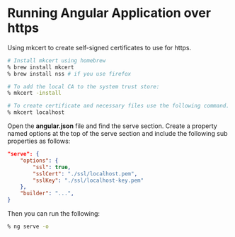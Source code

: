 # Running Angular Application over https

Using mkcert to create self-signed certificates to use for https.

``` zsh
# Install mkcert using homebrew
% brew install mkcert
% brew install nss # if you use firefox

# To add the local CA to the system trust store: 
% mkcert -install 

# To create certificate and necessary files use the following command. This command will create 2 files localhost-key.pem and localhost.pem.
% mkcert localhost
```

Open the **angular.json** file and find the serve section. Create a property named options at the top of the serve section and include the following sub properties as follows:

``` json
"serve": {
    "options": {
        "ssl": true,
        "sslCert": "./ssl/localhost.pem",
        "sslKey": "./ssl/localhost-key.pem"
    },
    "builder": "...",
}
```

Then you can run the following:

``` zsh
% ng serve -o
```